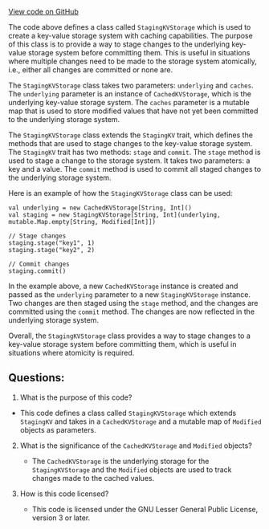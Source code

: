 [View code on GitHub](https://github.com/alephium/alephium/io/src/main/scala/org/alephium/io/StagingKVStorage.scala)

The code above defines a class called `StagingKVStorage` which is used to create a key-value storage system with caching capabilities. The purpose of this class is to provide a way to stage changes to the underlying key-value storage system before committing them. This is useful in situations where multiple changes need to be made to the storage system atomically, i.e., either all changes are committed or none are.

The `StagingKVStorage` class takes two parameters: `underlying` and `caches`. The `underlying` parameter is an instance of `CachedKVStorage`, which is the underlying key-value storage system. The `caches` parameter is a mutable map that is used to store modified values that have not yet been committed to the underlying storage system.

The `StagingKVStorage` class extends the `StagingKV` trait, which defines the methods that are used to stage changes to the key-value storage system. The `StagingKV` trait has two methods: `stage` and `commit`. The `stage` method is used to stage a change to the storage system. It takes two parameters: a key and a value. The `commit` method is used to commit all staged changes to the underlying storage system.

Here is an example of how the `StagingKVStorage` class can be used:

```
val underlying = new CachedKVStorage[String, Int]()
val staging = new StagingKVStorage[String, Int](underlying, mutable.Map.empty[String, Modified[Int]])

// Stage changes
staging.stage("key1", 1)
staging.stage("key2", 2)

// Commit changes
staging.commit()
```

In the example above, a new `CachedKVStorage` instance is created and passed as the `underlying` parameter to a new `StagingKVStorage` instance. Two changes are then staged using the `stage` method, and the changes are committed using the `commit` method. The changes are now reflected in the underlying storage system.

Overall, the `StagingKVStorage` class provides a way to stage changes to a key-value storage system before committing them, which is useful in situations where atomicity is required.
## Questions: 
 1. What is the purpose of this code?
   - This code defines a class called `StagingKVStorage` which extends `StagingKV` and takes in a `CachedKVStorage` and a mutable map of `Modified` objects as parameters.

2. What is the significance of the `CachedKVStorage` and `Modified` objects?
   - The `CachedKVStorage` is the underlying storage for the `StagingKVStorage` and the `Modified` objects are used to track changes made to the cached values.

3. How is this code licensed?
   - This code is licensed under the GNU Lesser General Public License, version 3 or later.